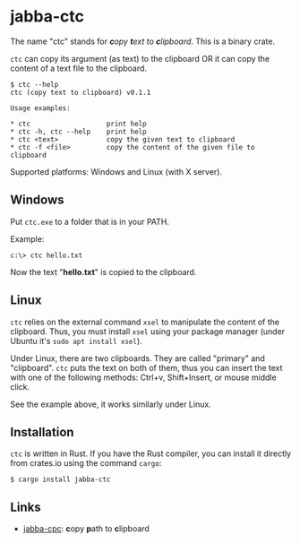 # jabba-ctc

The name "ctc" stands for _**c**opy **t**ext to **c**lipboard_. This is a binary crate.

`ctc` can copy its argument (as text) to the clipboard OR it can
copy the content of a text file to the clipboard.

```
$ ctc --help
ctc (copy text to clipboard) v0.1.1

Usage examples:

* ctc                   print help
* ctc -h, ctc --help    print help
* ctc <text>            copy the given text to clipboard
* ctc -f <file>         copy the content of the given file to clipboard
```

Supported platforms: Windows and Linux (with X server).

## Windows

Put `ctc.exe` to a folder that is in your PATH.

Example:

```
c:\> ctc hello.txt
```

Now the text "**hello.txt**" is copied to the clipboard.

## Linux

`ctc` relies on the external command `xsel` to manipulate the content of the clipboard.
Thus, you must install `xsel` using your package manager (under Ubuntu it's
`sudo apt install xsel`).

Under Linux, there are two clipboards. They are called "primary" and "clipboard". `ctc`
puts the text on both of them, thus you can insert the text with one of the following
methods: Ctrl+v, Shift+Insert, or mouse middle click.

See the example above, it works similarly under Linux.

## Installation

`ctc` is written in Rust. If you have the Rust compiler, you can install it directly
from crates.io using the command `cargo`:

    $ cargo install jabba-ctc

## Links

* [jabba-cpc](https://github.com/jabbalaci/jabba-cpc): **c**opy **p**ath to **c**lipboard
